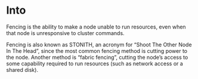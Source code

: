 
# Into

Fencing is the ability to make a node unable to run resources, even when that node is unresponsive to cluster commands.

Fencing is also known as STONITH, an acronym for “Shoot The Other Node In The Head”, since the most common fencing method is cutting power to the node. Another method is “fabric fencing”, cutting the node’s access to some capability required to run resources (such as network access or a shared disk).

